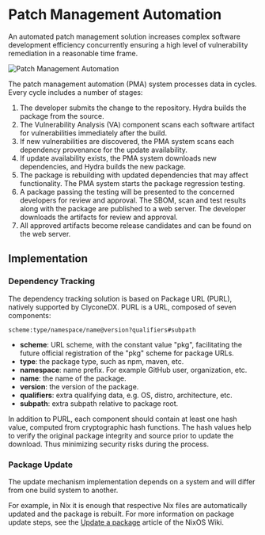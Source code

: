 <!--
    Copyright 2022-2023 TII (SSRC) and the Ghaf contributors
    SPDX-License-Identifier: CC-BY-SA-4.0
-->

# Patch Management Automation

An automated patch management solution increases complex software development efficiency concurrently ensuring a high level of vulnerability remediation in a reasonable time frame.

![Patch Management Automation](../img/autopatching.drawio.png "Automated Patch Management Solution")

The patch management automation (PMA) system processes data in cycles. Every cycle includes a number of stages:
  1. The developer submits the change to the repository. Hydra builds the package from the source.
  2. The Vulnerability Analysis (VA) component scans each software artifact for vulnerabilities immediately after the build.
  3. If new vulnerabilities are discovered, the PMA system scans each dependency provenance for the update availability.
  4. If update availability exists, the PMA system downloads new dependencies, and Hydra builds the new package.
  5. The package is rebuilding with updated dependencies that may affect functionality. The PMA system starts the package regression testing.
  6. A package passing the testing will be presented to the concerned developers for review and approval. The SBOM, scan and test results along with the package are published to a web server. The developer downloads the artifacts for review and approval.
  7. All approved artifacts become release candidates and can be found on the web server.

## Implementation

### Dependency Tracking

The dependency tracking solution is based on Package URL (PURL), natively supported by ClyconeDX. PURL is a URL, composed of seven components:

`scheme:type/namespace/name@version?qualifiers#subpath`

  + **scheme**: URL scheme, with the constant value "pkg", facilitating the future official registration of the "pkg" scheme for package URLs.
  + **type**: the package type, such as npm, maven, etc.
  + **namespace**: name prefix. For example GitHub user, organization, etc.
  + **name**: the name of the package.
  + **version**: the version of the package.
  + **qualifiers**: extra qualifying data, e.g. OS, distro, architecture, etc.
  + **subpath**: extra subpath relative to package root.

In addition to PURL, each component should contain at least one hash value, computed from cryptographic hash functions. The hash values help to verify the original package integrity and source prior to update the download. Thus minimizing security risks during the process.

### Package Update

The update mechanism implementation depends on a system and will differ from one build system to another.

For example, in Nix it is enough that respective Nix files are automatically updated and the package is rebuilt. For more information on package update steps, see the [Update a package](https://nixos.wiki/wiki/Update_a_package) article of the NixOS Wiki.
